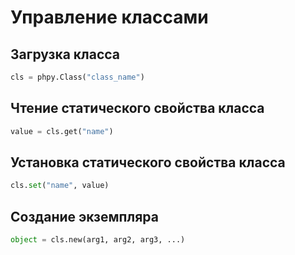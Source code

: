 # Управление классами


## Загрузка класса

```python
cls = phpy.Class("class_name")
```


## Чтение статического свойства класса
```python
value = cls.get("name")
```


## Установка статического свойства класса
```python
cls.set("name", value)
```

## Создание экземпляра
```python
object = cls.new(arg1, arg2, arg3, ...)
```
